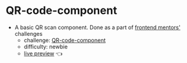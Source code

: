 # QR-code-component
- A basic QR scan component. Done as a part of [frontend mentors'](https://www.frontendmentor.io/) challenges
  - challenge: [QR-code-component](https://www.frontendmentor.io/challenges/qr-code-component-iux_sIO_H)
  - difficulty: newbie
  - [live preview](https://mahmoodelsaayed.github.io/QR-code-component) 👈
